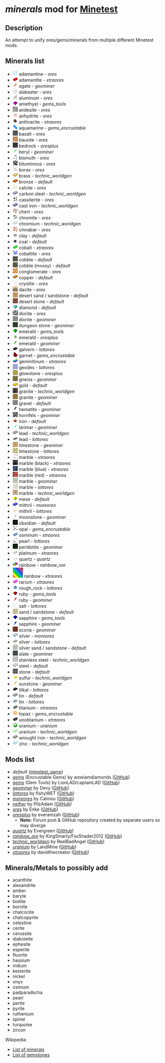 # ***minerals*** mod for [Minetest][]


## **Description**

An attempt to unify ores/gems/minerals from multiple different Minetest mods.


## **Minerals list**

- ![](textures/minerals_adamantine.png) adamantine - *ores*
- ![](textures/minerals_adamantite_ingot.png) adamantite - *xtraores*
- ![](textures/minerals_agate_shard.png) agate - *geominer*
- ![](textures/minerals_alabaster.png) alabaster - *ores*
- ![](textures/minerals_aluminum.png) aluminum - *ores*
- ![](textures/minerals_amethyst_gem.png) amethyst - *gems_tools*
- ![](textures/minerals_andesite.png) andesite - *ores*
- ![](textures/minerals_anhydrite.png) anhydrite - *ores*
- ![](textures/minerals_anthracite_lump.png) anthracite - *xtraores*
- ![](textures/minerals_aquamarine_gem.png) aquamarine - *gems_encrustable*
- ![](textures/minerals_basalt.png) basalt - *ores*
- ![](textures/minerals_bauxite.png) bauxite - *ores*
- ![](textures/minerals_bedrock.png) bedrock - *oresplus*
- ![](textures/minerals_beryl_shard.png) beryl - *geominer*
- ![](textures/minerals_bismuth.png) bismuth - *ores*
- ![](textures/minerals_bituminous.png) bituminous - *ores*
- ![](textures/minerals_borax.png) borax - *ores*
- ![](textures/minerals_brass_ingot.png) brass - *technic_worldgen*
- ![](textures/minerals_bronze_ingot.png) bronze - *default*
- ![](textures/minerals_calcite.png) calcite - *ores*
- ![](textures/minerals_carbon_steel_ingot.png) carbon steel - *technic_worldgen*
- ![](textures/minerals_cassiterite.png) cassiterite - *ores*
- ![](textures/minerals_cast_iron_ingot.png) cast iron - *technic_worldgen*
- ![](textures/minerals_chert.png) chert - *ores*
- ![](textures/minerals_chromite.png) chromite - *ores*
- ![](textures/minerals_chromium_ingot.png) chromium - *technic_worldgen*
- ![](textures/minerals_cinnabar.png) cinnabar - *ores*
- ![](textures/minerals_clay_lump.png) clay - *default*
- ![](textures/minerals_coal_lump.png) coal - *default*
- ![](textures/minerals_cobalt_ingot.png) cobalt - *xtraores*
- ![](textures/minerals_cobaltite.png) cobaltite - *ores*
- ![](textures/minerals_cobble.png) cobble - *default*
- ![](textures/minerals_cobble_mossy.png) cobble (mossy) - *default*
- ![](textures/minerals_conglomerate.png) conglomerate - *ores*
- ![](textures/minerals_copper_ingot.png) copper - *default*
- ![](textures/minerals_cryolite.png) cryolite - *ores*
- ![](textures/minerals_dacite.png) dacite - *ores*
- ![](textures/minerals_desert_sandstone_brick.png) desert sand / sandstone - *default*
- ![](textures/minerals_desert_stone_brick.png) desert stone - *default*
- ![](textures/minerals_diamond_gem.png) diamond - *default*
- ![](textures/minerals_diorite.png) diorite - *ores*
- ![](textures/minerals_diorite_geominer.png) diorite - *geominer*
- ![](textures/minerals_dungeon_stone.png) dungeon stone - *geominer*
- ![](textures/minerals_emerald_gem.png) emerald - *gems_tools*
- ![](textures/minerals_emerald_gem_oresplus.png) emerald - *oresplus*
- ![](textures/minerals_emerald_shard.png) emerald - *geominer*
- ![](textures/minerals_galvorn_ingot.png) galvorn - *lottores*
- ![](textures/minerals_garnet_gem.png) garnet - *gems_encrustable*
- ![](textures/minerals_geminitinum_ingot.png) geminitinum - *xtraores*
- ![](textures/minerals_geodes_crystals.png) geodes - *lottores*
- ![](textures/minerals_glowstone.png) glowstone - *oresplus*
- ![](textures/minerals_gneiss.png) gneiss - *geominer*
- ![](textures/minerals_gold_ingot.png) gold - *default*
- ![](textures/minerals_granite.png) granite - *technic_worldgen*
- ![](textures/minerals_granite_geominer.png) granite - *geominer*
- ![](textures/minerals_gravel.png) gravel - *default*
- ![](textures/minerals_hematite_shard.png) hematite - *geominer*
- ![](textures/minerals_hornfels.png) hornfels - *geominer*
- ![](textures/minerals_iron_lump.png) iron - *default*
- ![](textures/minerals_larimar_shard.png) larimar - *geominer*
- ![](textures/minerals_lead_ingot.png) lead - *technic_worldgen*
- ![](textures/minerals_lead_ingot_lottores.png) lead - *lottores*
- ![](textures/minerals_limestone_geominer.png) limestone - *geominer*
- ![](textures/minerals_limestone_lottores.png) limestone - *lottores*
- ![](textures/minerals_marble_block_polished.png) marble - *xtraores*
- ![](textures/minerals_marble_black.png) marble (black) - *xtraores*
- ![](textures/minerals_marble_blue.png) marble (blue) - *xtraores*
- ![](textures/minerals_marble_red.png) marble (red) - *xtraores*
- ![](textures/minerals_marble_geominer.png) marble - *geominer*
- ![](textures/minerals_marble_lottores.png) marble - *lottores*
- ![](textures/minerals_marble_technic.png) marble - *technic_worldgen*
- ![](textures/minerals_mese_gem.png) mese - *default*
- ![](textures/minerals_mithril_ingot.png) mithril - *moreores*
- ![](textures/minerals_mithril_ingot_lottores.png) mithril - *lottores*
- ![](textures/minerals_moonstone_shard.png) moonstone - *geominer*
- ![](textures/minerals_obsidian.png) obsidian - *default*
- ![](textures/minerals_opal.png) opal - *gems_encrustable*
- ![](textures/minerals_osminum_ingot.png) osminum - *xtraores*
- ![](textures/minerals_pearl_gem.png) pearl - *lottores*
- ![](textures/minerals_peridotite.png) peridotite - *geominer*
- ![](textures/minerals_platinum_ingot.png) platinum - *xtraores*
- ![](textures/minerals_quartz_gem.png) quartz - *quartz*
- ![](textures/minerals_rainbow_ingot.png) rainbow - *rainbow_ore*
- ![](textures/minerals_rainbow_block_xtraores.png) rainbow - *xtraores*
- ![](textures/minerals_rarium_ingot.png) rarium - *xtraores*
- ![](textures/minerals_rough_rock_lump.png) rough_rock - *lottores*
- ![](textures/minerals_ruby_gem.png) ruby - *gems_tools*
- ![](textures/minerals_ruby_shard.png) ruby - *geominer*
- ![](textures/minerals_salt.png) salt - *lottores*
- ![](textures/minerals_sandstone_brick.png) sand / sandstone - *default*
- ![](textures/minerals_sapphire_gem.png) sapphire - *gems_tools*
- ![](textures/minerals_sapphire_shard.png) sapphire - *geominer*
- ![](textures/minerals_scoria.png) scoria - *geominer*
- ![](textures/minerals_silver_ingot.png) silver - *moreores*
- ![](textures/minerals_silver_ingot_lottores.png) silver - *lottores*
- ![](textures/minerals_silver_sandstone_brick.png) silver sand / sandstone - *default*
- ![](textures/minerals_slate.png) slate - *geominer*
- ![](textures/minerals_stainless_steel_block.png) stainless steel - *technic_worldgen*
- ![](textures/minerals_steel_ingot.png) steel - *default*
- ![](textures/minerals_stone_brick.png) stone - *default*
- ![](textures/minerals_sulfur_lump.png) sulfur - *technic_worldgen*
- ![](textures/minerals_sunstone_shard.png) sunstone - *geominer*
- ![](textures/minerals_tilkal_ingot.png) tilkal - *lottores*
- ![](textures/minerals_tin_ingot.png) tin - *default*
- ![](textures/minerals_tin_ingot_lottores.png) tin - *lottores*
- ![](textures/minerals_titanium_ingot.png) titanium - *xtraores*
- ![](textures/minerals_topaz_gem.png) topaz - *gems_encrustable*
- ![](textures/minerals_unobtanium_ingot.png) unobtanium - *xtraores*
- ![](textures/minerals_uranium_lump.png) uranium - *uranium*
- ![](textures/minerals_uranium_ingot.png) uranium - *technic_worldgen*
- ![](textures/minerals_wrought_iron_ingot.png) wrought iron - *technic_worldgen*
- ![](textures/minerals_zinc_ingot.png) zinc - *technic_worldgen*


## **Mods list**

- *default* ([minetest_game][])
- *[gems][gems_encrustable]*  (Encrustable Gems) by wowiamdiamonds ([GitHub][gh.gems_encrustable])
- *[gems][gems_tools]*  (Gem Tools) by LionLAD/captainLAD ([GitHub][gh.gems_tools])
- *[geominer][]*  by Devy ([GitHub][gh.geominer])
- *[lottores][lott]*  by fishyWET ([GitHub][gh.lott])
- *[moreores][]*  by Calinou ([GitHub][gh.moreores])
- *[nether][]*  by PilzAdam ([GitHub][gh.nether])
- *[ores][]*  by Enke ([GitHub][gh.ores])
- *[oresplus][oresplus]*  by everamzah ([GitHub][gh.oresplus])
  - **Note:** Forum post & GitHub repository created by separate users so may diverge
- *[quartz][]*  by Evergreen ([GitHub][gh.quartz])
- *[rainbow_ore][]*  by KingSmarty/FsxShader2012 ([GitHub][gh.rainbow_ore])
- *[technic_worldgen][technic]*  by RealBadAngel ([GitHub][gh.technic])
- *[uranium][]*  by LandMine ([GitHub][gh.uranium])
- *[xtraores][]*  by davidthecreator ([GitHub][gh.xtraores])


## **Minerals/Metals to possibly add**

- acanthite
- alexandrite
- amber
- baryte
- biotite
- bornite
- chalcocite
- chalcopyrite
- celestine
- cerite
- cerussite
- diaboleite
- ephesite
- esperite
- fluorite
- hassium
- iridium
- kesterite
- nickel
- onyx
- osmium
- padparadscha
- pearl
- perite
- pyrite
- ruthenium
- spinel
- turquoise
- zircon

Wikipedia:
- [List of minerals](https://en.wikipedia.org/wiki/List_of_minerals)
- [List of gemstones](https://en.wikipedia.org/wiki/List_of_individual_gemstones)


[Minetest]: http://www.minetest.net/

[gems_encrustable]: https://forum.minetest.net/viewtopic.php?t=2596
[gems_tools]: https://forum.minetest.net/viewtopic.php?t=4294
[geominer]: https://forum.minetest.net/viewtopic.php?t=17771
[lott]: https://forum.minetest.net/viewtopic.php?t=5578
[minetest_game]: https://github.com/minetest/minetest_game
[moreores]: https://forum.minetest.net/viewtopic.php?t=549
[nether]: https://forum.minetest.net/viewtopic.php?t=5790
[ores]: http://forum.freeminer.org/threads/ores-mod-wip-0-8-ores.98/
[oresplus]: https://forum.minetest.net/viewtopic.php?t=13120
[quartz]: https://forum.minetest.net/viewtopic.php?t=5682
[rainbow_ore]: https://forum.minetest.net/viewtopic.php?t=13519
[technic]: https://forum.minetest.net/viewtopic.php?t=2538
[uranium]: https://forum.minetest.net/viewtopic.php?t=2234
[xtraores]: https://forum.minetest.net/viewtopic.php?t=12798

[gh.gems_encrustable]: https://github.com/wowiamdiamonds/gems
[gh.gems_tools]: https://github.com/captainLAD/gems
[gh.geominer]: https://github.com/CoderForTheBetter/geominer
[gh.lott]: https://github.com/minetest-LOTR/Lord-of-the-Test
[gh.moreores]: https://github.com/minetest-mods/moreores
[gh.nether]: https://github.com/PilzAdam/nether
[gh.ores]: https://github.com/Nullsrc/Ores
[gh.oresplus]: https://github.com/taikedz/everamzah-oresplus
[gh.quartz]: https://github.com/minetest-mods/quartz
[gh.rainbow_ore]: https://github.com/FsxShader2012/rainbow_ore
[gh.technic]: https://github.com/minetest-mods/technic
[gh.uranium]: https://github.com/AntumMT/mtmod-uranium
[gh.xtraores]: https://github.com/AntumMT/mtmp-xtraores
